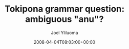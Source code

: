 ---
title: 'Tokipona grammar question: ambiguous "anu"?'
posts: 12
hash: 't940'
author: 'Joel Yliluoma'
date: 2008-04-04T08:03:00+00:00
sources:
  - http://forums.tokipona.org/viewtopic.php%3Ft=940.html
---